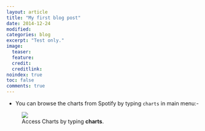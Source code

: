 ```yaml
---
layout: article
title: "My first blog post"
date: 2014-12-24
modified:
categories: blog
excerpt: "Test only."
image:
  teaser:
  feature:
  credit: 
  creditlink:
noindex: true
toc: false
comments: true
---
```


* You can browse the charts from Spotify by typing `charts` in main menu:-

<figure>
	<img src="{{ site.url }}/images/charts1.jpg"></a>
	<figcaption>Access Charts by typing <b>charts</b>.</figcaption>
</figure>
